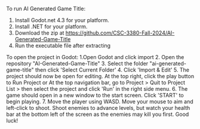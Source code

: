 To run AI Generated Game Title:

1. Install Godot.net 4.3 for your platform.
2. Install .NET for your platform.
3. Download the zip at https://github.com/CSC-3380-Fall-2024/AI-Generated-Game-Title
4. Run the executable file after extracting

To open the project in Godot:
1.Open Godot and click import
2. Open the repository "AI-Generated-Game-Title"
3. Select the folder "ai-generated-game-title" then click 'Select Current Folder'
4. Click 'Import & Edit'
5. The project should now be open for editing. At the top right, click the play button to Run Project or At the top navigation bar, go to Project > Quit to Project List > then select the project and click 'Run' in the right side menu.
6. The game should open in a new window to the start screen. Click 'START' to begin playing.
7. Move the player using WASD. Move your mouse to aim and left-click to shoot. Shoot enemies to advance levels, but watch your health bar at the bottom left of the screen as the enemies may kill you first. Good luck!
